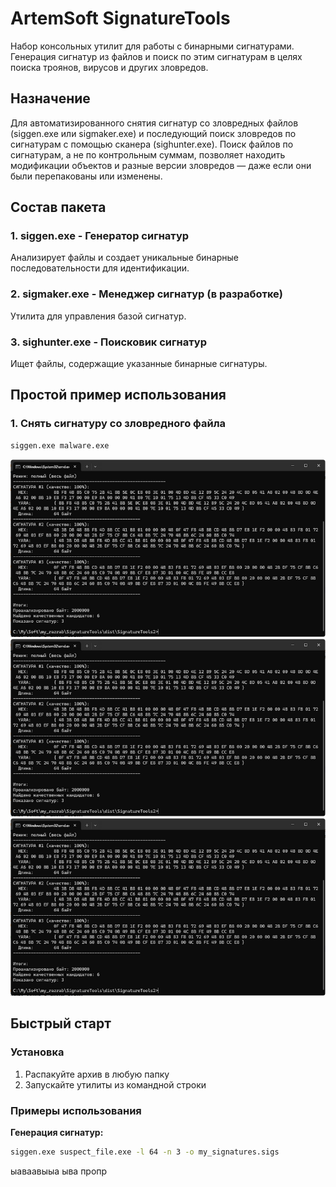 # ArtemSoft SignatureTools

Набор консольных утилит для работы с бинарными сигнатурами. Генерация сигнатур из файлов и поиск по этим сигнатурам в целях поиска троянов, вирусов и других зловредов.

## Назначение
Для автоматизированного снятия сигнатур со зловредных файлов (siggen.exe или sigmaker.exe) и последующий поиск зловредов по сигнатурам с помощью сканера (sighunter.exe).
Поиск файлов по сигнатурам, а не по контрольным суммам, позволяет находить модификации объектов и разные версии зловредов — даже если они были перепакованы или изменены.

## Состав пакета

### 1. siggen.exe - Генератор сигнатур
Анализирует файлы и создает уникальные бинарные последовательности для идентификации.

### 2. sigmaker.exe - Менеджер сигнатур (в разработке)
Утилита для управления базой сигнатур.

### 3. sighunter.exe - Поисковик сигнатур  
Ищет файлы, содержащие указанные бинарные сигнатуры.

## Простой пример использования

### 1. Снять сигнатуру со зловредного файла
```cmd
siggen.exe malware.exe
```

![001](img/001.png)
![Alt текст](/img/001.png)
![Image alt](https://github.com/artemsoft2025/SignatureTools/raw/master/img/001.png)



## Быстрый старт

### Установка
1. Распакуйте архив в любую папку
2. Запускайте утилиты из командной строки

### Примеры использования

**Генерация сигнатур:**

```cmd
siggen.exe suspect_file.exe -l 64 -n 3 -o my_signatures.sigs
```




ыаваавыыа
ыва
пропр